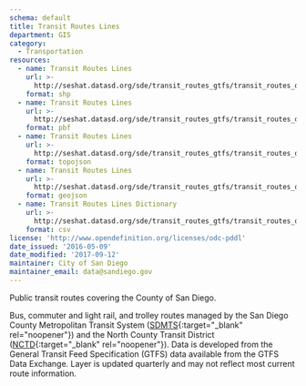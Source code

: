 ```yaml
---
schema: default
title: Transit Routes Lines
department: GIS
category:
  - Transportation
resources:
  - name: Transit Routes Lines
    url: >-
      http://seshat.datasd.org/sde/transit_routes_gtfs/transit_routes_datasd.zip
    format: shp
  - name: Transit Routes Lines
    url: >-
      http://seshat.datasd.org/sde/transit_routes_gtfs/transit_routes_datasd.pbf
    format: pbf
  - name: Transit Routes Lines
    url: >-
      http://seshat.datasd.org/sde/transit_routes_gtfs/transit_routes_datasd.topojson
    format: topojson
  - name: Transit Routes Lines
    url: >-
      http://seshat.datasd.org/sde/transit_routes_gtfs/transit_routes_datasd.geojson
    format: geojson
  - name: Transit Routes Lines Dictionary
    url: >-
      http://seshat.datasd.org/sde/transit_routes_gtfs/transit_routes_dictionary_datasd.csv
    format: csv
license: 'http://www.opendefinition.org/licenses/odc-pddl'
date_issued: '2016-05-09'
date_modified: '2017-09-12'
maintainer: City of San Diego
maintainer_email: data@sandiego.gov
---
```

Public transit routes covering the County of San Diego.
<!--more-->
Bus, commuter and light rail, and trolley routes managed by the San Diego
County Metropolitan Transit System ([SDMTS]('https://www.sdmts.com/'){:target="_blank" rel="noopener"})
and the North County Transit District ([NCTD](http://www.gonctd.com/){:target="_blank" rel="noopener"}).
Data is developed from the General Transit Feed Specification (GTFS) data
available from the GTFS Data Exchange. Layer is updated quarterly and
may not reflect most current route information.
